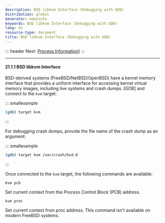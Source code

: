 ```yaml
---
description: BSD libkvm Interface (Debugging with GDB)
distribution: global
Generator: makeinfo
keywords: BSD libkvm Interface (Debugging with GDB)
lang: en
resource-type: document
title: BSD libkvm Interface (Debugging with GDB)
---
```

::: header
Next: [Process Information](Process-Information.html#Process-Information)]
:::

---

#### 21.1.1 BSD libkvm Interface

BSD-derived systems (FreeBSD/NetBSD/OpenBSD) have a kernel memory interface that provides a uniform interface for accessing kernel virtual memory images, including live systems and crash dumps. [GDB] and connect to the `kvm` target:

::: smallexample

```bash
(gdb) target kvm
```

:::

For debugging crash dumps, provide the file name of the crash dump as an argument:

::: smallexample

```bash
(gdb) target kvm /var/crash/bsd.0
```

:::

Once connected to the `kvm` target, the following commands are available:

`kvm pcb`

Set current context from the *Process Control Block* (PCB) address.

`kvm proc`

Set current context from proc address. This command isn't available on modern FreeBSD systems.
